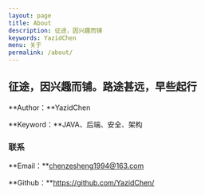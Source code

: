 ```yaml
---
layout: page
title: About
description: 征途，因兴趣而铺
keywords: YazidChen
menu: 关于
permalink: /about/
---
```


## 征途，因兴趣而铺。路途甚远，早些起行 ##

**Author：**YazidChen

**Keyword：**JAVA、后端、安全、架构

### 联系 ###

**Email：**chenzesheng1994@163.com

**Github：**https://github.com/YazidChen/




